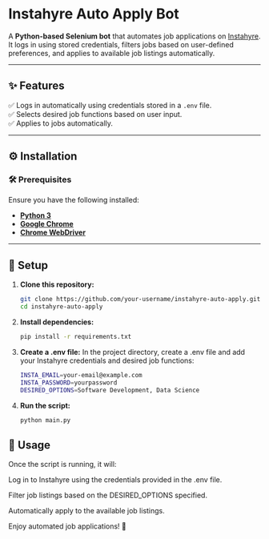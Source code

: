 # **Instahyre Auto Apply Bot**  
A **Python-based Selenium bot** that automates job applications on [Instahyre](https://www.instahyre.com). It logs in using stored credentials, filters jobs based on user-defined preferences, and applies to available job listings automatically.  

---

## **✨ Features**  
✅ Logs in automatically using credentials stored in a `.env` file.  
✅ Selects desired job functions based on user input.  
✅ Applies to jobs automatically.  

---

## **⚙️ Installation**  

### **🛠 Prerequisites**  
Ensure you have the following installed:  
- **[Python 3](https://www.python.org/downloads/)**  
- **[Google Chrome](https://www.google.com/chrome/)**  
- **[Chrome WebDriver](https://chromedriver.chromium.org/downloads)**  

---

## **📝 Setup**  

1. **Clone this repository:**  
   ```bash
   git clone https://github.com/your-username/instahyre-auto-apply.git
   cd instahyre-auto-apply

2. **Install dependencies:**  
   ```bash
   pip install -r requirements.txt

3. **Create a .env file:**
   In the project directory, create a .env file and add your Instahyre credentials and desired job functions:
   ```bash
   INSTA_EMAIL=your-email@example.com
   INSTA_PASSWORD=yourpassword
   DESIRED_OPTIONS=Software Development, Data Science

4. **Run the script:**
   ```bash
   python main.py

## **🚀 Usage**
Once the script is running, it will:

Log in to Instahyre using the credentials provided in the .env file.

Filter job listings based on the DESIRED_OPTIONS specified.

Automatically apply to the available job listings.

Enjoy automated job applications! 🚀
   
